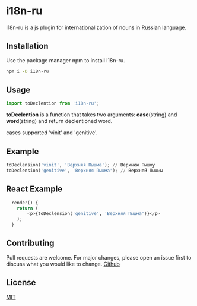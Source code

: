# i18n-ru

i18n-ru is a js plugin for internationalization of nouns in Russian language.

## Installation

Use the package manager npm to install i18n-ru.

```bash
npm i -D i18n-ru
```

## Usage

```python
import toDeclention from 'i18n-ru';
```

<b>toDeclention</b> is a function that takes two arguments: <b>case</b>(string) and <b>word</b>(string) and return declentioned word.

cases supported 'vinit' and 'genitive'.


## Example
```python
toDeclension('vinit', 'Верхняя Пышма'); // Верхнюю Пышму
toDeclension('genitive', 'Верхняя Пышма'); // Верхней Пышмы
```

## React Example
```python
  render() {
    return (
        <p>{toDeclension('genitive', 'Верхняя Пышма')}</p>
    );
  }
```

## Contributing
Pull requests are welcome. For major changes, please open an issue first to discuss what you would like to change.
[Github](https://github.com/abaha91)
## License
[MIT](https://choosealicense.com/licenses/mit/)